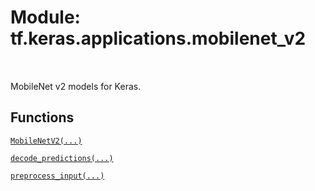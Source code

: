 <div itemscope itemtype="http://developers.google.com/ReferenceObject">
<meta itemprop="name" content="tf.keras.applications.mobilenet_v2" />
<meta itemprop="path" content="Stable" />
</div>

# Module: tf.keras.applications.mobilenet_v2


<table class="tfo-notebook-buttons tfo-api" align="left">
</table>



MobileNet v2 models for Keras.



## Functions

[`MobileNetV2(...)`](../../../tf/keras/applications/MobileNetV2.md)

[`decode_predictions(...)`](../../../tf/keras/applications/mobilenet_v2/decode_predictions.md)

[`preprocess_input(...)`](../../../tf/keras/applications/mobilenet_v2/preprocess_input.md)

